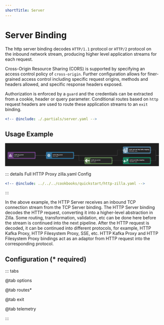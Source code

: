 ```yaml
---
shortTitle: Server
---
```


# Server Binding

The http server binding decodes `HTTP/1.1` protocol or `HTTP/2` protocol on the inbound network stream, producing higher level application streams for each request.

Cross-Origin Resource Sharing (CORS) is supported by specifying an access control policy of `cross-origin`. Further configuration allows for finer-grained access control including specific request origins, methods and headers allowed, and specific response headers exposed.

Authorization is enforced by a `guard` and the credentials can be extracted from a cookie, header or query parameter. Conditional routes based on `http` request headers are used to route these application streams to an `exit` binding.

```yaml {3}
<!-- @include: ./.partials/server.yaml -->
```

## Usage Example

![Pipeline with HTTP Server Example](../images/http-part1.png)

::: details Full HTTP Proxy zilla.yaml Config

```yaml
<!-- @include: ../../../cookbooks/quickstart/http-zilla.yaml -->
```

:::

In the above example, the HTTP Server receives an inbound TCP connection stream from the TCP Server binding. The HTTP Server binding decodes the HTTP request, converting it into a higher-level abstraction in Zilla. Some routing, transformation, validation, etc can be done here before the stream is continued into the next pipeline. After the HTTP request is decoded, it can be continued into different protocols, for example, HTTP Kafka Proxy, HTTP Filesystem Proxy, SSE, etc. HTTP Kafka Proxy and HTTP Filesystem Proxy bindings act as an adaptor from HTTP request into the corresponding protocol.

## Configuration (\* required)

::: tabs

@tab options

<!-- @include: ./.partials/server-options.md -->

@tab routes\*

<!-- @include: ./.partials/http-routes.md -->

@tab exit

<!-- @include: ../.partials/exit.md -->

@tab telemetry

<!-- @include: ../.partials/telemetry-http.md -->

:::
